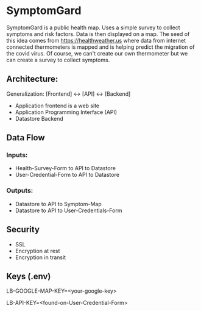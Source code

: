 # SymptomGard
SymptomGard is a public health map.  Uses a simple survey to collect symptoms and risk factors. Data is then displayed on a map.  The seed of this idea comes from https://healthweather.us where data from internet connected thermometers is mapped and is helping predict the migration of the covid virus. Of course, we can't create our own thermometer but we can create a survey to collect symptoms.  

## Architecture: 
Generalization: [Frontend] <-> [API] <-> [Backend] 
* Application frontend is a web site
* Application Programming Interface (API)
* Datastore Backend

## Data Flow
### Inputs:
* Health-Survey-Form to API to Datastore
* User-Credential-Form to API to Datastore

### Outputs:
* Datastore to API to Symptom-Map
* Datastore to API to User-Credentials-Form

## Security
* SSL
* Encryption at rest
* Encryption in transit

## Keys (.env)

LB-GOOGLE-MAP-KEY=\<your-google-key\>

LB-API-KEY=\<found-on-User-Credential-Form\>


